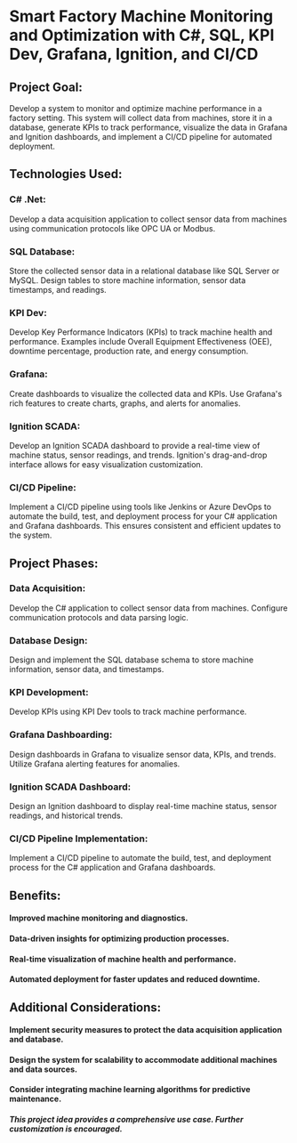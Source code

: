
# Smart Factory Machine Monitoring and Optimization with C#, SQL, KPI Dev, Grafana, Ignition, and CI/CD

## Project Goal: 

Develop a system to monitor and optimize machine performance in a factory setting. This system will collect data from machines, store
it in a database, generate KPIs to track performance, visualize the data in Grafana and Ignition dashboards, and implement a CI/CD
pipeline for automated deployment.

## Technologies Used:

### C# .Net:

Develop a data acquisition application to collect sensor data from machines using communication protocols like OPC UA or Modbus.

### SQL Database:

Store the collected sensor data in a relational database like SQL Server or MySQL. Design tables to store machine information, sensor 
data timestamps, and readings.

### KPI Dev:

Develop Key Performance Indicators (KPIs) to track machine health and performance. Examples include Overall Equipment Effectiveness
(OEE), downtime percentage, production rate, and energy consumption.

### Grafana:

Create dashboards to visualize the collected data and KPIs. Use Grafana's rich features to create charts, graphs, and alerts for anomalies.

### Ignition SCADA:

Develop an Ignition SCADA dashboard to provide a real-time view of machine status, sensor readings, and trends. Ignition's drag-and-drop interface allows for easy visualization customization.

### CI/CD Pipeline:

Implement a CI/CD pipeline using tools like Jenkins or Azure DevOps to automate the build, test, and deployment process for your C# application and Grafana dashboards. This ensures consistent and efficient updates to the system.

## Project Phases:

### Data Acquisition:

Develop the C# application to collect sensor data from machines. Configure communication protocols and data parsing logic.

### Database Design:

Design and implement the SQL database schema to store machine information, sensor data, and timestamps.

### KPI Development: 

Develop KPIs using KPI Dev tools to track machine performance.

### Grafana Dashboarding:

Design dashboards in Grafana to visualize sensor data, KPIs, and trends. Utilize Grafana alerting features for anomalies.

### Ignition SCADA Dashboard:

Design an Ignition dashboard to display real-time machine status, sensor readings, and historical trends.

### CI/CD Pipeline Implementation:

Implement a CI/CD pipeline to automate the build, test, and deployment process for the C# application and Grafana dashboards.

## Benefits:

#### Improved machine monitoring and diagnostics.

#### Data-driven insights for optimizing production processes.

#### Real-time visualization of machine health and performance.

#### Automated deployment for faster updates and reduced downtime.

## Additional Considerations:

#### Implement security measures to protect the data acquisition application and database.

#### Design the system for scalability to accommodate additional machines and data sources.

#### Consider integrating machine learning algorithms for predictive maintenance.

##### This project idea provides a comprehensive use case. Further customization is encouraged.
